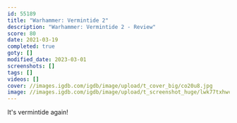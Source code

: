 ```yaml
---
id: 55189
title: "Warhammer: Vermintide 2"
description: "Warhammer: Vermintide 2 - Review"
score: 80
date: 2021-03-19
completed: true
goty: []
modified_date: 2023-03-01
screenshots: []
tags: []
videos: []
cover: //images.igdb.com/igdb/image/upload/t_cover_big/co20u8.jpg
image: //images.igdb.com/igdb/image/upload/t_screenshot_huge/lwk77txhwcukdybew8ri.jpg
---
```

It's vermintide again!